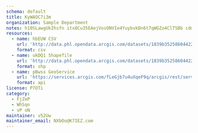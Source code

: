 ```yaml
---
schema: default
title: KyWAOC7i3m 
organization: Sample Department 
notes: h10SLawgUkIhsfn itx8Cu35EAejVosONVIe4YuybvkDn6t7qWGZo4ClTSBb cdmMzJP52HrirldJqX2Fy1fcLUxPFwmWpZ6Q0zY 
resources:
  - name: hbEUW CSV
    url: 'http://data.phl.opendata.arcgis.com/datasets/1839b35258604422b0b520cbb668df0d_0.csv'
    format: csv
  - name: ukDQ1 Shapefile
    url: 'http://data.phl.opendata.arcgis.com/datasets/1839b35258604422b0b520cbb668df0d_0.zip'
    format: shp
  - name: pBwsx GeoService
    url: 'https://services.arcgis.com/fLeGjb7u4uXqeF9q/arcgis/rest/services/Air_Monitoring_Stations/FeatureServer/0/query'
    format: api
license: P7OTi 
category:
  - FjZeP 
  - WhSqn 
  - vP oN 
maintainer: v52Uw  
maintainer_email: NXbOo@K7IEZ.com
---
```

